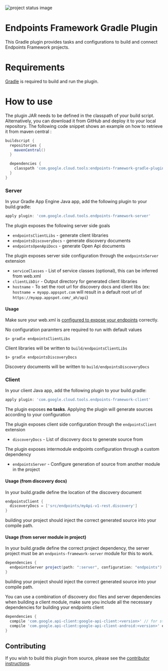 ![project status image](https://img.shields.io/badge/stability-experimental-orange.svg)
# Endpoints Framework Gradle Plugin

This Gradle plugin provides tasks and configurations to build and connect Endpoints Framework projects.

# Requirements

[Gradle](http://gradle.org) is required to build and run the plugin.

# How to use

The plugin JAR needs to be defined in the classpath of your build script. Alternatively, you can download it from GitHub and deploy it to your local repository. The following code snippet shows an example on how to retrieve it from maven central :

```Groovy
buildscript {
  repositories {
    mavenCentral()
  }

  dependencies {
    classpath 'com.google.cloud.tools:endpoints-framework-gradle-plugin:1.0.0'
  }
}
```

### Server
In your Gradle App Engine Java app, add the following plugin to your build.gradle:

```Groovy
apply plugin: 'com.google.cloud.tools.endpoints-framework-server'
```

The plugin exposes the following server side goals
* `endpointsClientLibs` - generate client libraries
* `endpointsDiscoveryDocs` - generate discovery documents
* `endpointsOpenApiDocs` - generate Open Api documents

The plugin exposes server side configuration through the `endpointsServer` extension
* `serviceClasses` - List of service classes (optional), this can be inferred from web.xml
* `clientLibDir` - Output directory for generated client libraries
* `hostname` - To set the root url for discovery docs and client libs (ex: `hostname = myapp.appspot.com` will result in a default root url of `https://myapp.appspot.com/_ah/api`)

#### Usage
Make sure your web.xml is [configured to expose your endpoints](https://cloud.google.com/endpoints/docs/frameworks/java/required_files) correctly.

No configuration paramters are required to run with default values
```
$> gradle endpointsClientLibs
```
Client libraries will be written to `build/endpointsClientLibs`

```
$> gradle endpointsDiscoveryDocs
```
Discovery documents will be written to `build/endpointsDiscoveryDocs`


### Client
In your client Java app, add the following plugin to your build.gradle:

```Groovy
apply plugin: 'com.google.cloud.tools.endpoints-framework-client'
```

The plugin exposes **no tasks**. Applying the plugin will generate sources according
to your configuration

The plugin exposes client side configuration through the `endpointsClient` extension
* `discoveryDocs` - List of discovery docs to generate source from

The plugin exposes intermodule endpoints configuration through a custom dependency
* `endpointsServer` - Configure generation of source from another module in the project

#### Usage (from discovery docs)
In your build.gradle define the location of the discovery document

```Groovy
endpointsClient {
  discoveryDocs = ['src/endpoints/myApi-v1-rest.discovery']
}
```

building your project should inject the correct generated source into your compile path.

#### Usage (from server module in project)
In your build.gradle define the correct project dependency, the server project must be
an `endpoints-framework-server` module for this to work.

```Groovy
dependencies {
  endpointsServer project(path: ":server", configuration: "endpoints")
}
```

building your project should inject the correct generated source into your compile path.

You can use a combination of discovery doc files and server dependencies when building
a client module, make sure you include all the necessary dependencies for building your
endpoints client

```Groovy
dependencies {
  compile 'com.google.api-client:google-api-client:<version>' // for standard java projects
  compile 'com.google.api-client:google-api-client-android:<version>' exclude module: 'httpclient' // for android projects
}
```

## Contributing

If you wish to build this plugin from source, please see the [contributor instructions](CONTRIBUTING.md).
